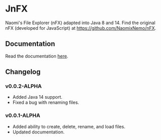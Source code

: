 # JnFX
Naomi's File Explorer (nFX) adapted into Java 8 and 14.
Find the original nFX (developed for JavaScript) at https://github.com/NaomixNemo/nFX.

## Documentation
Read the documentation [here](https://epicoweo.github.io/webpages/jnfxdocs.html).

## Changelog

### v0.0.2-ALPHA
* Added Java 14 support.
* Fixed a bug with renaming files.

### v0.0.1-ALPHA
* Added ability to create, delete, rename, and load files.
* Updated documentation.
